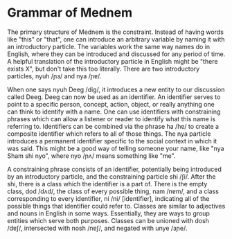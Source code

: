 # Grammar of Mednem

The primary structure of Mednem is the constraint. Instead of having words like
"this" or "that", one can introduce an arbitrary variable by naming it with an
introductory particle. The variables work the same way names do in English,
where they can be introduced and discussed for any period of time. A helpful
translation of the introductory particle in English might be "there exists X",
but don't take this too literally. There are two introductory particles, nyuh /ɲɜ/
and nya /ɲɐ/.

When one says nyuh Deeg /dig/, it introduces a new entity to our discussion
called Deeg. Deeg can now be used as an identifier. An identifier serves to
point to a specific person, concept, action, object, or really anything one can
think to identify with a name. One can use identifiers with constraining phrases
which can allow a listener or reader to identify what this name is referring to.
Identifiers can be combined via the phrase ha /hɐ/ to create a composite identifier
which refers to all of those things. The nya particle introduces a permanent identifier
specific to the social context in which it was said. This might be a good way of
telling someone your name, like "nya Sham shi nyo", where nyo /ɲʌ/ means something
like "me".

A constraining phrase consists of an identifier, potentially being introduced
by an introductory particle, and the constraining particle shi /ʃi/. After the
shi, there is a class which the identifier is a part of. There is the empty
class, dod /dʌd/, the class of every possible thing, nam /nɐm/, and a class
corresponding to every identifier, ni /ni/ [identifier], indicating all of the
possible things that identifier could refer to. Classes are similar to
adjectives and nouns in English in some ways. Essentially, they are ways to
group entities which serve both purposes. Classes can be unioned
with dosh /dɐʃ/, intersected with nosh /nɐʃ/, and negated with unye /ɜɲe/.
